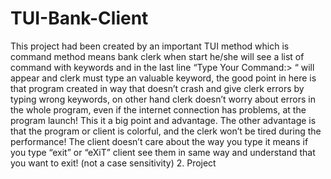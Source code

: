 # TUI-Bank-Client
This project had been created by an important TUI method which is command method means bank clerk when start he/she will see a list of command with keywords and in the last line “Type Your Command:> “ will appear and clerk must type an valuable keyword, the good point in here is that program created in way that doesn’t crash and give clerk errors by typing wrong keywords, on other hand clerk doesn’t worry about errors in the whole program, even if the internet connection has problems, at the program launch! This it a big point and advantage. The other advantage is that the program or client is colorful, and the clerk won’t be tired during the performance! The client doesn’t care about the way you type it means if you type “exit” or “eXiT” client see them in same way and understand that you want to exit! (not a case sensitivity) 2. Project
